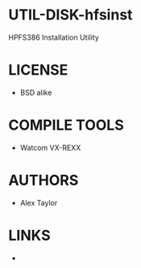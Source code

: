 UTIL-DISK-hfsinst
=================

HPFS386 Installation Utility

LICENSE
===============
* BSD alike

COMPILE TOOLS
===============
* Watcom VX-REXX 
 
AUTHORS
===============
* Alex Taylor

LINKS
===============
* 
